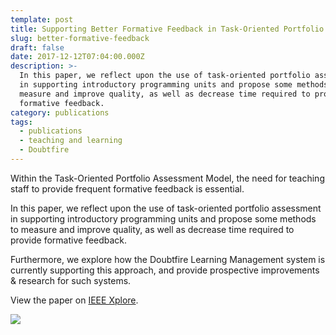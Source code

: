 ```yaml
---
template: post
title: Supporting Better Formative Feedback in Task-Oriented Portfolio Assessment
slug: better-formative-feedback
draft: false
date: 2017-12-12T07:04:00.000Z
description: >-
  In this paper, we reflect upon the use of task-oriented portfolio assessment
  in supporting introductory programming units and propose some methods to
  measure and improve quality, as well as decrease time required to provide
  formative feedback.
category: publications
tags:
  - publications
  - teaching and learning
  - Doubtfire
---
```

Within the Task-Oriented Portfolio Assessment Model,  the need for teaching staff to provide frequent formative feedback is essential.

In this paper, we reflect upon the use of task-oriented portfolio assessment in supporting introductory programming units and propose some methods to measure and improve quality, as well as decrease time required to provide formative feedback. 

Furthermore, we explore how the Doubtfire Learning Management system is currently supporting this approach, and provide prospective improvements & research for such systems.


View the paper on [IEEE Xplore](https://ieeexplore.ieee.org/abstract/document/8252362).

![](/media/image-2.jpg)
